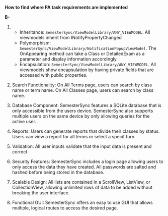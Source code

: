 **How to find where PA task requirements are implemented**

**B-**

1. 
    - Inheritance: `SemesterSync/ViewModelLibrary/ANY_VIEWMODEL`. All viewmodels inherit from INotifyPropertyChanged
    - Polymorphism: `SemesterSync/ViewModelLibrary/NotificationPopupViewModel`. The OnAppearing method can take a Class or DetailedExam as a parameter and display information accordingly.
    - Encapsulation: `SemesterSync/ViewModelLibrary/ANY_VIEWMODEL`. All viewmodels show encapsulation by having private fields that are accessed with public properties.

2. Search Functionality: On All Terms page, users can search by class name or term name. On All Classes page, users can search by class name.

3. Database Component: SemesterSync features a SQLite database that is only accessible from the users device. SemesterSync also supports multiple users on the same device by only allowing queries for the active user.

4. Reports: Users can generate reports that divide their classes by status. Users can view a report for all terms or select a specif turn.

5. Validation: All user inputs validate that the input data is present and correct.

6. Security Features: SemesterSync includes a login page allowing users to only access the data they have created. All passwords are salted and hashed before being stored in the database.

7. Scalable Design: All lists are contained in a ScrollView, ListView, or CollectionView, allowing unlimited rows of data to be added without breaking the user interface.

8. Functional GUI: SemesterSync offers an easy to use GUI that allows multiple, logical routes to access the desired page.
